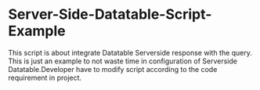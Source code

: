 # Server-Side-Datatable-Script-Example
This script is about integrate Datatable Serverside response with the query. This is just an example to not waste time in configuration of Serverside Datatable.Developer have to modify script according to the code requirement in project.
